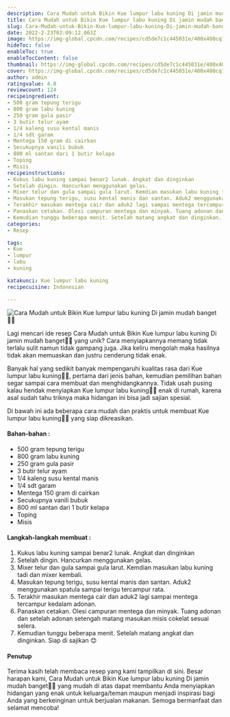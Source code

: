 ```yaml
---
description: Cara Mudah untuk Bikin Kue lumpur labu kuning Di jamin mudah banget"
title: Cara Mudah untuk Bikin Kue lumpur labu kuning Di jamin mudah banget
slug: Cara-Mudah-untuk-Bikin-Kue-lumpur-labu-kuning-Di-jamin-mudah-banget
date: 2022-2-23T03:09:12.063Z
image: https://img-global.cpcdn.com/recipes/cd5de7c1c445031e/400x400cq70/photo.jpg
hideToc: false
enableToc: true
enableTocContent: false
thumbnail: https://img-global.cpcdn.com/recipes/cd5de7c1c445031e/400x400cq70/photo.jpg
cover: https://img-global.cpcdn.com/recipes/cd5de7c1c445031e/400x400cq70/photo.jpg
author: admin
ratingvalue: 4.8
reviewcount: 124
recipeingredient:
- 500 gram tepung terigu
- 800 gram labu kuning
- 250 gram gula pasir
- 3 butir telur ayam
- 1/4 kaleng susu kental manis
- 1/4 sdt garam
- Mentega 150 gram di cairkan
- Secukupnya vanili bubuk
- 800 ml santan dari 1 butir kelapa
- Toping
- Misis
recipeinstructions:
- Kukus labu kuning sampai benar2 lunak. Angkat dan dinginkan
- Setelah dingin. Hancurkan menggunakan gelas.
- Mixer telur dan gula sampai gula larut. Kemdian masukan labu kuning tadi dan mixer kembali.
- Masukan tepung terigu, susu kental manis dan santan. Aduk2 menggunakan spatula sampai terigu tercampur rata.
- Terakhir masukan mentega cair dan aduk2 lagi sampai mentega tercampur kedalam adonan.
- Panaskan cetakan. Olesi campuran mentega dan minyak. Tuang adonan dan setelah adonan setengah matang masukan misis cokelat sesuai selera.
- Kemudian tunggu beberapa menit. Setelah matang angkat dan dinginkan. Siap di sajikan 😊
categories:
- Resep

tags:
- Kue
- lumpur
- labu
- kuning

katakunci: Kue lumpur labu kuning
recipecuisine: Indonesian

---
```


![Cara Mudah untuk Bikin Kue lumpur labu kuning Di jamin mudah banget👩‍🍳](https://img-global.cpcdn.com/recipes/cd5de7c1c445031e/400x400cq70/photo.jpg)

Lagi mencari ide resep Cara Mudah untuk Bikin Kue lumpur labu kuning Di jamin mudah banget👩‍🍳 yang unik? Cara menyiapkannya memang tidak terlalu sulit namun tidak gampang juga. Jika keliru mengolah maka hasilnya tidak akan memuaskan dan justru cenderung tidak enak.

Banyak hal yang sedikit banyak mempengaruhi kualitas rasa dari Kue lumpur labu kuning👩‍🍳, pertama dari jenis bahan, kemudian pemilihan bahan segar sampai cara membuat dan menghidangkannya. Tidak usah pusing kalau hendak menyiapkan Kue lumpur labu kuning👩‍🍳 enak di rumah, karena asal sudah tahu triknya maka hidangan ini bisa jadi sajian spesial.

Di bawah ini ada beberapa cara mudah dan praktis untuk membuat Kue lumpur labu kuning👩‍🍳 yang siap dikreasikan.

<!--inarticleads1-->

#### Bahan-bahan :

- 500 gram tepung terigu
- 800 gram labu kuning
- 250 gram gula pasir
- 3 butir telur ayam
- 1/4 kaleng susu kental manis
- 1/4 sdt garam
- Mentega 150 gram di cairkan
- Secukupnya vanili bubuk
- 800 ml santan dari 1 butir kelapa
- Toping
- Misis

<!--inarticleads2-->

#### Langkah-langkah membuat :

1. Kukus labu kuning sampai benar2 lunak. Angkat dan dinginkan
1. Setelah dingin. Hancurkan menggunakan gelas.
1. Mixer telur dan gula sampai gula larut. Kemdian masukan labu kuning tadi dan mixer kembali.
1. Masukan tepung terigu, susu kental manis dan santan. Aduk2 menggunakan spatula sampai terigu tercampur rata.
1. Terakhir masukan mentega cair dan aduk2 lagi sampai mentega tercampur kedalam adonan.
1. Panaskan cetakan. Olesi campuran mentega dan minyak. Tuang adonan dan setelah adonan setengah matang masukan misis cokelat sesuai selera.
1. Kemudian tunggu beberapa menit. Setelah matang angkat dan dinginkan. Siap di sajikan 😊

#### Penutup

Terima kasih telah membaca resep yang kami tampilkan di sini. Besar harapan kami, Cara Mudah untuk Bikin Kue lumpur labu kuning Di jamin mudah banget👩‍🍳 yang mudah di atas dapat membantu Anda menyiapkan hidangan yang enak untuk keluarga/teman maupun menjadi inspirasi bagi Anda yang berkeinginan untuk berjualan makanan. Semoga bermanfaat dan selamat mencoba!